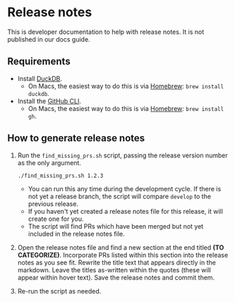 # Release notes

This is developer documentation to help with release notes. It is not published in our docs guide.

## Requirements

- Install [DuckDB](https://duckdb.org/#quickinstall). 
    - On Macs, the easiest way to do this is via [Homebrew](https://brew.sh/): `brew install duckdb`.
- Install the [GitHub CLI](https://cli.github.com/).
    - On Macs, the easiest way to do this is via [Homebrew](https://brew.sh/): `brew install gh`.

## How to generate release notes

1. Run the `find_missing_prs.sh` script, passing the release version number as the only argument.

    ```
    ./find_missing_prs.sh 1.2.3
    ```

    - You can run this any time during the development cycle. If there is not yet a release branch, the script will compare `develop` to the previous release.
    - If you haven't yet created a release notes file for this release, it will create one for you.
    - The script will find PRs which have been merged but not yet included in the release notes file.

1. Open the release notes file and find a new section at the end titled **(TO CATEGORIZE)**. Incorporate PRs listed within this section into the release notes as you see fit. Rewrite the title text that appears directly in the markdown. Leave the titles as-written within the quotes (these will appear within hover text). Save the release notes and commit them.

1. Re-run the script as needed.

